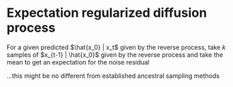 # Expectation regularized diffusion process

For a given predicted $\hat{x_0} | x_t$ given by the reverse process, take $k$ samples of $x_{t-1} | \hat{x_0}$ given 
by the reverse process and take the mean to get an expectation for the noise residual

...this might be no different from established ancestral sampling methods
